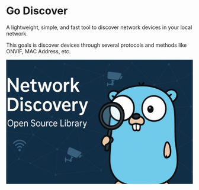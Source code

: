 # Go Discover

A lightweight, simple, and fast tool to discover network devices in your local network.

This goals is discover devices through several protocols and methods like ONVIF, MAC Address, etc.

![](./assets/go-discover.png)
